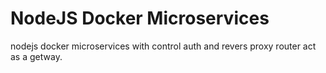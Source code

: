# NodeJS Docker Microservices

nodejs docker microservices with control auth and revers proxy router act as a getway.
